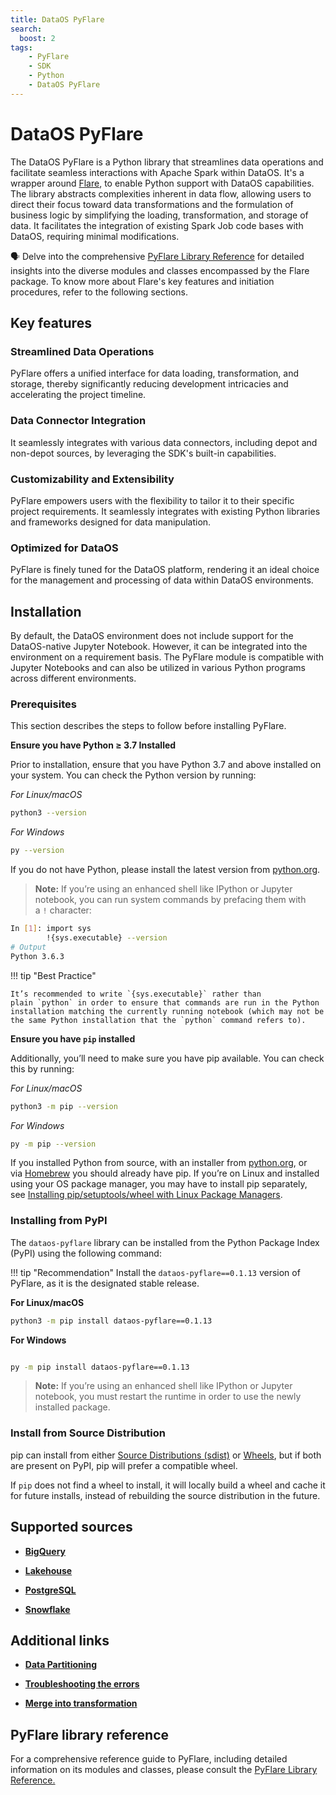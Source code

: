 ```yaml
---
title: DataOS PyFlare
search:
  boost: 2
tags:
    - PyFlare
    - SDK
    - Python
    - DataOS PyFlare
---
```



# DataOS PyFlare

The DataOS PyFlare is a Python library that streamlines data operations and facilitate seamless interactions with Apache Spark within DataOS. It's a wrapper around [Flare](/resources/stacks/flare/ "Flare stack is used for building end-to-end data pipelines within DataOS. It uses a YAML-based declarative programming paradigm built as an abstraction over Apache Spark. It offers an all-in-one solution for performing diverse data ingestion, transformation, enrichment, and syndication processes on batch and streaming data."), to enable Python support with DataOS capabilities. The library abstracts complexities inherent in data flow, allowing users to direct their focus toward data transformations and the formulation of business logic by simplifying the loading, transformation, and storage of data. It facilitates the integration of existing Spark Job code bases with DataOS, requiring minimal modifications.

<aside class="callout">
🗣 Delve into the comprehensive <a href="/api_docs/dataos_pyflare/pyflare.html">PyFlare Library Reference</a> for detailed insights into the diverse modules and classes encompassed by the Flare package. To know more about Flare's key features and initiation procedures, refer to the following sections.
</aside>


## Key features

### **Streamlined Data Operations**

PyFlare offers a unified interface for data loading, transformation, and storage, thereby significantly reducing development intricacies and accelerating the project timeline.

### **Data Connector Integration**

It seamlessly integrates with various data connectors, including depot and non-depot sources, by leveraging the SDK's built-in capabilities.

### **Customizability and Extensibility**

PyFlare empowers users with the flexibility to tailor it to their specific project requirements. It seamlessly integrates with existing Python libraries and frameworks designed for data manipulation.

### **Optimized for DataOS**

PyFlare is finely tuned for the DataOS platform, rendering it an ideal choice for the management and processing of data within DataOS environments.

## Installation

By default, the DataOS environment does not include support for the DataOS-native Jupyter Notebook. However, it can be integrated into the environment on a requirement basis. The PyFlare module is compatible with Jupyter Notebooks and can also be utilized in various Python programs across different environments. 

<!-- provided that the necessary JAR files are incorporated.

><b>Note:</b> If you are using DataOS-native Jupyter Notebooks or Python environment, you can skip the installation part and directly navigate to the <a href="#getting-started">Getting Started</a> section as the JAR files and modules are included automatically as part of the environment setup. -->

### **Prerequisites**

This section describes the steps to follow before installing PyFlare.

**Ensure you have Python ≥ 3.7 Installed**

Prior to installation, ensure that you have Python 3.7 and above installed on your system. You can check the Python version by running:

*For Linux/macOS*

```bash
python3 --version
```

*For Windows*

```bash
py --version
```

If you do not have Python, please install the latest version from [python.org](https://www.python.org/).


> <b>Note:</b> If you’re using an enhanced shell like IPython or Jupyter notebook, you can run system commands by prefacing them with a <code>!</code> character:

```bash
In [1]: import sys
        !{sys.executable} --version
# Output
Python 3.6.3
```

!!! tip "Best Practice"

    It’s recommended to write `{sys.executable}` rather than plain `python` in order to ensure that commands are run in the Python installation matching the currently running notebook (which may not be the same Python installation that the `python` command refers to).


**Ensure you have `pip` installed**

Additionally, you’ll need to make sure you have pip available. You can check this by running:

*For Linux/macOS*

```bash
python3 -m pip --version
```

*For Windows*

```bash
py -m pip --version
```

If you installed Python from source, with an installer from [python.org](https://www.python.org/), or via [Homebrew](https://brew.sh/) you should already have pip. If you’re on Linux and installed using your OS package manager, you may have to install pip separately, see [Installing pip/setuptools/wheel with Linux Package Managers](https://packaging.python.org/en/latest/guides/installing-using-linux-tools/).



### **Installing from PyPI**

The `dataos-pyflare` library can be installed from the Python Package Index (PyPI) using the following command:

!!! tip "Recommendation" 
    Install the `dataos-pyflare==0.1.13` version of PyFlare, as it is the designated stable release.

**For Linux/macOS**

```bash
python3 -m pip install dataos-pyflare==0.1.13

```

**For Windows**

```bash

py -m pip install dataos-pyflare==0.1.13
```

><b>Note:</b> If you’re using an enhanced shell like IPython or Jupyter notebook, you must restart the runtime in order to use the newly installed package.


### **Install from Source Distribution**

pip can install from either [Source Distributions (sdist)](https://files.pythonhosted.org/packages/cd/be/6f59db5e4e4e8a32e93db56de7530f2ef8ffb5a83889da844a4a496ce946/dataos_pyflare-0.1.13.tar.gz) or [Wheels](https://files.pythonhosted.org/packages/a0/6a/6035020beadeae3f8ccaea31185deaa364235cb0ce62072e1637ce18d8d6/dataos_pyflare-0.1.13-py3-none-any.whl), but if both are present on PyPI, pip will prefer a compatible wheel. 

If `pip` does not find a wheel to install, it will locally build a wheel and cache it for future installs, instead of rebuilding the source distribution in the future.

<!-- 
## Getting Started

The following code snippet exemplifies the configuration of a Flare session for generating fictitious data, applying transformations, and saving the results to Lakehouse depot.

### **Import the Requisite Libraries**

```python
from pyspark.sql import Row
from pyspark.sql.functions import col
from pyflare.sdk import load, save, session_builder
```

### **Data loading**

```python
# Load Iceberg data from Lakehouse
df = load(name="dataos://lakehouse:test_crm/product_data", format="iceberg")
df.show(10)

```

### **DataOS Configuration**

The DataOS configuration is established with the DataOS Fully Qualified Domain Name (FQDN) and an authentication token.

```python
DATAOS_FQDN = "{{fully-qualified-domain-name-of-dataos-instance}}" # e.g. sunny-prawn.dataos.app
token = "{{dataos-user-apikey-token}}" # e.g. abcdefghijklmnopqrstuvwxyz=
```

The apikey `token` can be obtained by executing the following command on the CLI:

```bash
dataos-ctl user apikey get

# Expected Output
INFO[0000] 🔑 user apikey get...                         
INFO[0000] 🔑 user apikey get...complete                 

                                                   TOKEN                                                   │  TYPE  │        EXPIRATION         │                   NAME                     
───────────────────────────────────────────────────────────────────────────────────────────────────────────┼────────┼───────────────────────────┼────────────────────────────────────────────
  dG9rZW5faG9wZWZ1bGx5X2xvdWRsedHJpa2luZ19uZXd0LmFiMzAyMTdjLTExYzAtNDg2Yi1iZjEyLWJkMjY1ZWM2YzgwOA==     │ apikey │ 2025-04-13T05:30:00+05:30 │ token_hopefully_loudly_striking_newt       
  dG9rZW5fdGlnaHRseV9uZWVkbGVzcX2xpYmVyYWxfcGFuZ29saW4uNTY0ZDc4ZTQtNWNhMy00YjI1LWFkNWMtYmFlMTcwYTM5MWU1 │ apikey │ 2025-04-11T05:30:00+05:30 │ token_tightly_needlessly_liberal_pangolin  
```
If there are no apikey's present, create a new one by using the `create` command as shown below:

```bash
dataos-ctl user apikey create
```

### **Flare Session Setup**

A Flare session can be created using the configuration settings using the `SparkSessionBuilder()`. This session serves as the foundation for subsequent data operations.

```python
# Spark configuration settings
sparkConf = [
    ("spark.app.name", "PyFlare App"),
    ("spark.master", "local[*]"),
]

# Build the session
spark = session_builder.SparkSessionBuilder(log_level="INFO") \
    .with_spark_conf(sparkConf) \
    .with_user_apikey(token) \
    .with_dataos_fqdn(DATAOS_FQDN) \
    .with_depot(depot_name="${{lakehouse}}", acl="rw") \
    .build_session()

```

### **Data Storage**

The `save` method is used to store the transformed DataFrame in the designated destination (`dataos://${{depot_name}}:${{Schema}}/${{table_name}}`) in respective format. For example:

```python
# Save the DataFrame to DataOS with specified path
save(name="dataos://lakehouse:sandbox3/test_pyflare2", dataframe=df, format="iceberg", mode="overwrite")

```

### **Data Retrieval**

The `load` method is employed to retrieve data from a specified source (`dataos://${{depot_name}}:${{Schema}}/${{table_name}}`) in respective format. The result is a governed DataFrame. For example:


```python
# Read data from DataOS using Iceberg format and display the first 10 records
load(name="dataos://lakehouse:sandbox3/test_pyflare2", format="iceberg").show(10)

# Count the total number of records in the stored dataset
load(name="dataos://lakehouse:sandbox3/test_pyflare2", format="iceberg").count()
```

### **Session Termination**

The Spark session is terminated at the end of the code execution.

```python
# Stop the session
spark.stop()
```

## Code Samples

- [ How to read and write partitioned data within Lakehouse Depot using PyFlare?](/api_docs/dataos_pyflare/code_samples/read_write_partitioned_data/)

- [How to overwrite dynamic Iceberg partitions using PyFlare?](/api_docs/dataos_pyflare/code_samples/overwrite_dynamic_iceberg_partitions/)

- [How to write data in Avro format from Iceberg using PyFlare?](/api_docs/dataos_pyflare/code_samples/write_avro_read_iceberg/) -->

## Supported sources

- [**BigQuery**](/api_docs/dataos_pyflare/code_samples/bigquery_pyflare/)

- [**Lakehouse**](/api_docs/dataos_pyflare/code_samples/lakehouse_pyflare/)

- [**PostgreSQL**](/api_docs/dataos_pyflare/code_samples/postgres_pyflare/)

- [**Snowflake**](/api_docs/dataos_pyflare/code_samples/snowflake_pyflare/)


## Additional links

- [**Data Partitioning**](/api_docs/dataos_pyflare/code_samples/lakehouse_pyflare/#partitioning-in-iceberg)

- [**Troubleshooting the errors**](/api_docs/dataos_pyflare/troubleshoot/)

- [**Merge into transformation**](/api_docs/dataos_pyflare/code_samples/lakehouse_pyflare/#merge-into-iceberg-table)

## PyFlare library reference

For a comprehensive reference guide to PyFlare, including detailed information on its modules and classes, please consult the [PyFlare Library Reference.](/api_docs/dataos_pyflare/pyflare.html)




